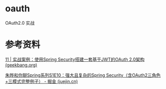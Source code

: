 # oauth
OAuth2.0 实战



# 参考资料

[11 | 实战案例：使用Spring Security搭建一套基于JWT的OAuth 2.0架构 (geekbang.org)](https://time.geekbang.org/column/article/264179)

[朱晔和你聊Spring系列S1E10：强大且复杂的Spring Security（含OAuth2三角色+三模式完整例子） - 掘金 (juejin.cn)](https://juejin.cn/post/6844903703695245326)

